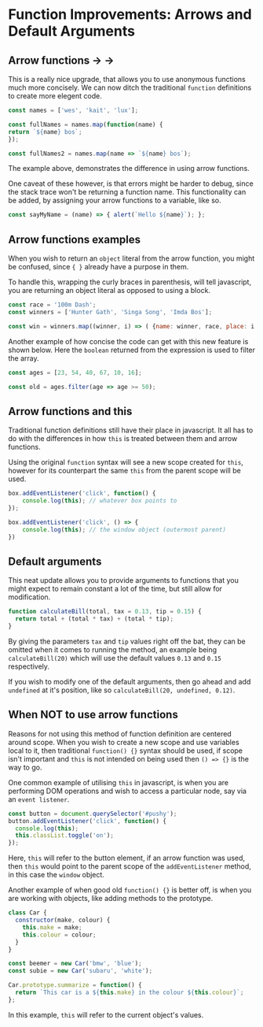 # Function Improvements: Arrows and Default Arguments

## Arrow functions → →

This is a really nice upgrade, that allows you to use anonymous functions
much more concisely. We can now ditch the traditional `function`
definitions to create more elegent code.

``` javascript
const names = ['wes', 'kait', 'lux'];

const fullNames = names.map(function(name) {
return `${name} bos`;
});

const fullNames2 = names.map(name => `${name} bos`);
```

The example above, demonstrates the difference in using arrow functions.

One caveat of these however, is that errors might be harder to debug,
since the stack trace won't be returning a function name. This functionality
can be added, by assigning your arrow functions to a variable, like so.

``` javascript
const sayMyName = (name) => { alert(`Hello ${name}`); };
```

## Arrow functions examples

When you wish to return an `object` literal from the arrow function,
you might be confused, since `{ }` already have a purpose in them.

To handle this, wrapping the curly braces in parenthesis, will tell
javascript, you are returning an object literal as opposed to using
a block.

``` javascript
const race = '100m Dash';
const winners = ['Hunter Gath', 'Singa Song', 'Imda Bos'];

const win = winners.map((winner, i) => ( {name: winner, race, place: i + 1} ));
```

Another example of how concise the code can get with this new feature is shown
below. Here the `boolean` returned from the expression is used to
filter the array.

``` javascript
const ages = [23, 54, 40, 67, 10, 16];

const old = ages.filter(age => age >= 50);
```

## Arrow functions and this

Traditional function definitions still have their place in javascript. It all
has to do with the differences in how `this` is treated between them and arrow
functions.

Using the original `function` syntax will see a new scope created for `this`,
however for its counterpart the same `this` from the parent scope will be used.

``` javascript
box.addEventListener('click', function() {
    console.log(this); // whatever box points to
});

box.addEventListener('click', () => {
    console.log(this); // the window object (outermost parent)
})
```

## Default arguments

This neat update allows you to provide arguments to functions that you might expect to remain constant a lot of the time, but still allow for modification.

``` javascript
function calculateBill(total, tax = 0.13, tip = 0.15) {
  return total + (total * tax) + (total * tip);
}
```

By giving the parameters `tax` and `tip` values right off the bat, they can be omitted when it comes to running the method, an example being `calculateBill(20)` which will use the default values `0.13` and `0.15` respectively.

If you wish to modify one of the default arguments, then go ahead and add `undefined` at it's position, like so `calculateBill(20, undefined, 0.12)`.

## When NOT to use arrow functions

Reasons for not using this method of function definition are centered around scope. When you wish to create a new scope and use variables local to it, then traditional `function() {}` syntax should be used, if scope isn't important and `this` is not intended on being used then `() => {}` is the way to go.

One common example of utilising `this` in javascript, is when you are performing DOM operations and wish to access a particular node, say via an `event listener`.

``` javascript
const button = document.querySelector('#pushy');
button.addEventListener('click', function() {
  console.log(this);
  this.classList.toggle('on');
});
```

Here, `this` will refer to the button element, if an arrow function was used, then `this` would point to the parent scope of the `addEventListener` method, in this case the `window` object.

Another example of when good old `function() {}` is better off, is when you are working with objects, like adding methods to the prototype.

``` javascript
class Car {
  constructor(make, colour) {
    this.make = make;
    this.colour = colour;
  }
}

const beemer = new Car('bmw', 'blue');
const subie = new Car('subaru', 'white');

Car.prototype.summarize = function() {
  return `This car is a ${this.make} in the colour ${this.colour}`;
};
```

In this example, `this` will refer to the current object's values.

